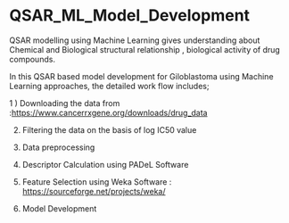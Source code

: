 # QSAR_ML_Model_Development

QSAR modelling using Machine Learning gives understanding about Chemical and Biological structural relationship , biological activity of drug compounds.

In this QSAR based model development for Giloblastoma using Machine Learning approaches, the detailed work flow includes;

1 ) Downloading the data from :https://www.cancerrxgene.org/downloads/drug_data

2)  Filtering the data on the basis of log IC50 value

3)  Data preprocessing

4)  Descriptor Calculation using PADeL Software 

5)  Feature Selection using Weka Software : https://sourceforge.net/projects/weka/

6)  Model Development

   
